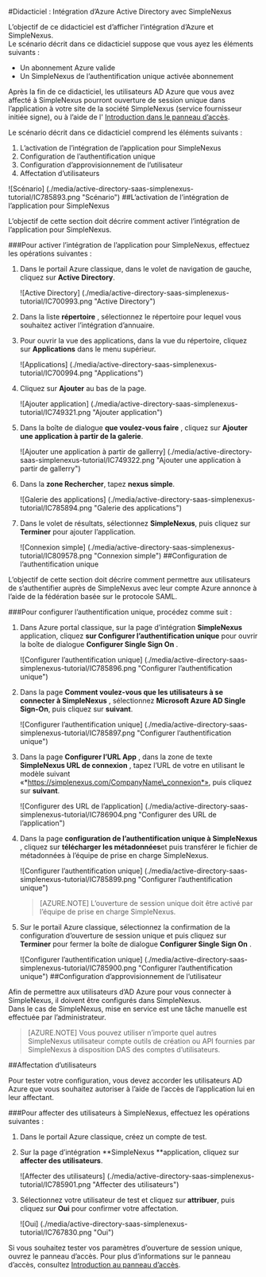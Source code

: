<properties 
    pageTitle="Didacticiel : Intégration d’Azure Active Directory avec SimpleNexus | Microsoft Azure" 
    description="Apprenez à utiliser SimpleNexus avec Azure Active Directory pour activer l’ouverture de session unique, la mise en service automatique et bien plus encore !" 
    services="active-directory" 
    authors="jeevansd"  
    documentationCenter="na" 
    manager="femila"/>
<tags 
    ms.service="active-directory" 
    ms.devlang="na" 
    ms.topic="article" 
    ms.tgt_pltfrm="na" 
    ms.workload="identity" 
    ms.date="09/19/2016" 
    ms.author="jeedes" />

#<a name="tutorial-azure-active-directory-integration-with-simplenexus"></a>Didacticiel : Intégration d’Azure Active Directory avec SimpleNexus
  
L’objectif de ce didacticiel est d’afficher l’intégration d’Azure et SimpleNexus.  
Le scénario décrit dans ce didacticiel suppose que vous ayez les éléments suivants :

-   Un abonnement Azure valide
-   Un SimpleNexus de l’authentification unique activée abonnement
  
Après la fin de ce didacticiel, les utilisateurs AD Azure que vous avez affecté à SimpleNexus pourront ouverture de session unique dans l’application à votre site de la société SimpleNexus (service fournisseur initiée signe), ou à l’aide de l' [Introduction dans le panneau d’accès](active-directory-saas-access-panel-introduction.md).
  
Le scénario décrit dans ce didacticiel comprend les éléments suivants :

1.  L’activation de l’intégration de l’application pour SimpleNexus
2.  Configuration de l’authentification unique
3.  Configuration d’approvisionnement de l’utilisateur
4.  Affectation d’utilisateurs

![Scénario] (./media/active-directory-saas-simplenexus-tutorial/IC785893.png "Scénario")
##<a name="enabling-the-application-integration-for-simplenexus"></a>L’activation de l’intégration de l’application pour SimpleNexus
  
L’objectif de cette section doit décrire comment activer l’intégration de l’application pour SimpleNexus.

###<a name="to-enable-the-application-integration-for-simplenexus-perform-the-following-steps"></a>Pour activer l’intégration de l’application pour SimpleNexus, effectuez les opérations suivantes :

1.  Dans le portail Azure classique, dans le volet de navigation de gauche, cliquez sur **Active Directory**.

    ![Active Directory] (./media/active-directory-saas-simplenexus-tutorial/IC700993.png "Active Directory")

2.  Dans la liste **répertoire** , sélectionnez le répertoire pour lequel vous souhaitez activer l’intégration d’annuaire.

3.  Pour ouvrir la vue des applications, dans la vue du répertoire, cliquez sur **Applications** dans le menu supérieur.

    ![Applications] (./media/active-directory-saas-simplenexus-tutorial/IC700994.png "Applications")

4.  Cliquez sur **Ajouter** au bas de la page.

    ![Ajouter application] (./media/active-directory-saas-simplenexus-tutorial/IC749321.png "Ajouter application")

5.  Dans la boîte de dialogue **que voulez-vous faire** , cliquez sur **Ajouter une application à partir de la galerie**.

    ![Ajouter une application à partir de gallerry] (./media/active-directory-saas-simplenexus-tutorial/IC749322.png "Ajouter une application à partir de gallerry")

6.  Dans la **zone Rechercher**, tapez **nexus simple**.

    ![Galerie des applications] (./media/active-directory-saas-simplenexus-tutorial/IC785894.png "Galerie des applications")

7.  Dans le volet de résultats, sélectionnez **SimpleNexus**, puis cliquez sur **Terminer** pour ajouter l’application.

    ![Connexion simple] (./media/active-directory-saas-simplenexus-tutorial/IC809578.png "Connexion simple")
##<a name="configuring-single-sign-on"></a>Configuration de l’authentification unique
  
L’objectif de cette section doit décrire comment permettre aux utilisateurs de s’authentifier auprès de SimpleNexus avec leur compte Azure annonce à l’aide de la fédération basée sur le protocole SAML.

###<a name="to-configure-single-sign-on-perform-the-following-steps"></a>Pour configurer l’authentification unique, procédez comme suit :

1.  Dans Azure portal classique, sur la page d’intégration **SimpleNexus** application, cliquez **sur Configurer l’authentification unique** pour ouvrir la boîte de dialogue **Configurer Single Sign On** .

    ![Configurer l’authentification unique] (./media/active-directory-saas-simplenexus-tutorial/IC785896.png "Configurer l’authentification unique")

2.  Dans la page **Comment voulez-vous que les utilisateurs à se connecter à SimpleNexus** , sélectionnez **Microsoft Azure AD Single Sign-On**, puis cliquez sur **suivant**.

    ![Configurer l’authentification unique] (./media/active-directory-saas-simplenexus-tutorial/IC785897.png "Configurer l’authentification unique")

3.  Dans la page **Configurer l’URL App** , dans la zone de texte **SimpleNexus URL de connexion** , tapez l’URL de votre en utilisant le modèle suivant «*https://simplenexus.com/CompanyName\_connexion*», puis cliquez sur **suivant**.

    ![Configurer des URL de l’application] (./media/active-directory-saas-simplenexus-tutorial/IC786904.png "Configurer des URL de l’application")

4.  Dans la page **configuration de l’authentification unique à SimpleNexus** , cliquez sur **télécharger les métadonnées**et puis transférer le fichier de métadonnées à l’équipe de prise en charge SimpleNexus.

    ![Configurer l’authentification unique] (./media/active-directory-saas-simplenexus-tutorial/IC785899.png "Configurer l’authentification unique")

    >[AZURE.NOTE] L’ouverture de session unique doit être activé par l’équipe de prise en charge SimpleNexus.

5.  Sur le portail Azure classique, sélectionnez la confirmation de la configuration d’ouverture de session unique et puis cliquez sur **Terminer** pour fermer la boîte de dialogue **Configurer Single Sign On** .

    ![Configurer l’authentification unique] (./media/active-directory-saas-simplenexus-tutorial/IC785900.png "Configurer l’authentification unique")
##<a name="configuring-user-provisioning"></a>Configuration d’approvisionnement de l’utilisateur
  
Afin de permettre aux utilisateurs d’AD Azure pour vous connecter à SimpleNexus, il doivent être configurés dans SimpleNexus.  
Dans le cas de SimpleNexus, mise en service est une tâche manuelle est effectuée par l’administrateur.

>[AZURE.NOTE] Vous pouvez utiliser n’importe quel autres SimpleNexus utilisateur compte outils de création ou API fournies par SimpleNexus à disposition DAS des comptes d’utilisateurs.

##<a name="assigning-users"></a>Affectation d’utilisateurs
  
Pour tester votre configuration, vous devez accorder les utilisateurs AD Azure que vous souhaitez autoriser à l’aide de l’accès de l’application lui en leur affectant.

###<a name="to-assign-users-to-simplenexus-perform-the-following-steps"></a>Pour affecter des utilisateurs à SimpleNexus, effectuez les opérations suivantes :

1.  Dans le portail Azure classique, créez un compte de test.

2.  Sur la page d’intégration **SimpleNexus **application, cliquez sur **affecter des utilisateurs**.

    ![Affecter des utilisateurs] (./media/active-directory-saas-simplenexus-tutorial/IC785901.png "Affecter des utilisateurs")

3.  Sélectionnez votre utilisateur de test et cliquez sur **attribuer**, puis cliquez sur **Oui** pour confirmer votre affectation.

    ![Oui] (./media/active-directory-saas-simplenexus-tutorial/IC767830.png "Oui")
  
Si vous souhaitez tester vos paramètres d’ouverture de session unique, ouvrez le panneau d’accès. Pour plus d’informations sur le panneau d’accès, consultez [Introduction au panneau d’accès](active-directory-saas-access-panel-introduction.md).
